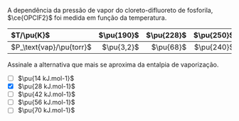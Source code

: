 A dependência da pressão de vapor do cloreto-difluoreto de fosforila, $\ce{OPClF2}$ foi medida em função da temperatura.

| $T/\pu{K}$               | $\pu{190}$ | $\pu{228}$ | $\pu{250}$ | $\pu{273}$ | 
|:-------------------------|-----------:|-----------:|-----------:|-----------:|
| $P_\text{vap}/\pu{torr}$ | $\pu{3,2}$ |  $\pu{68}$ | $\pu{240}$ | $\pu{672}$ |

Assinale a alternativa que mais se aproxima da entalpia de vaporização.

- [ ] $\pu{14 kJ.mol-1}$
- [x] $\pu{28 kJ.mol-1}$
- [ ] $\pu{42 kJ.mol-1}$
- [ ] $\pu{56 kJ.mol-1}$
- [ ] $\pu{70 kJ.mol-1}$